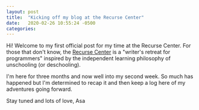 ```yaml
---
layout: post
title:  "Kicking off my blog at the Recurse Center"
date:   2020-02-26 10:55:24 -0500
categories: 
---
```

Hi! Welcome to my first official post for my time at the Recurse Center. For those that don't know, the [Recurse Center](https://www.recurse.com/) is a "writer's retreat for programmers" inspired by the independent learning philosophy of unschooling (or deschooling). 

I'm here for three months and now well into my second week. So much has happened but I'm determined to recap it and then keep a log here of my adventures going forward.

Stay tuned and lots of love,
Asa